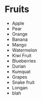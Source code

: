 # Fruits

- Apple
- Pear
- Orange
- Banana
- Mango
- Watermelon
- Kiwi Fruit
- Blueberries 
- Durian
- Kumquat
- Grapes
- Snake fruit
- Longan
- blah
